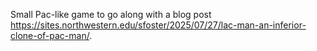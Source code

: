 Small Pac-like game to go along with a blog post https://sites.northwestern.edu/sfoster/2025/07/27/lac-man-an-inferior-clone-of-pac-man/.
